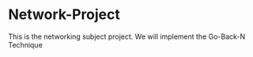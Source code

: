 # Network-Project
This is the networking subject project. We will implement the Go-Back-N Technique
